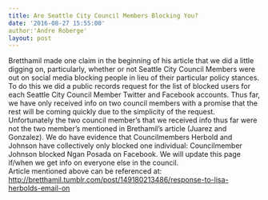 ```yaml
---
title: Are Seattle City Council Members Blocking You?
date: '2016-08-27 15:55:00'
author:'Andre Roberge'
layout: post
---
```

Bretthamil made one claim in the beginning of his article that we did a little digging on, particularly, whether or not Seattle City Council Members were out on social media blocking people in lieu of their particular policy stances.  To do this we did a public records request for the list of blocked users for each Seattle City Council Member Twitter and Facebook accounts.  Thus far, we have only received info on two council members with a promise that the rest will be coming quickly due to the simplicity of the request.  Unfortunately the two council member’s that we received info thus far were not the two member’s mentioned in Brethamil’s article (Juarez and Gonzalez).  We do have evidence that Councilmembers Herbold and Johnson have collectively only blocked one individual: Councilmember Johnson blocked Ngan Posada on Facebook.  We will update this page if/when we get info on everyone else in the council.  
Article mentioned above can be referenced at: http://bretthamil.tumblr.com/post/149180213486/response-to-lisa-herbolds-email-on
